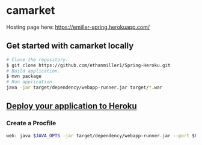 # camarket
Hosting page here: https://emiller-spring.herokuapp.com/

## Get started with camarket locally

``` bash
# Clone the repository.
$ git clone https://github.com/ethanmiller1/Spring-Heroku.git
# Build application.
$ mvn package
# Run application.
java -jar target/dependency/webapp-runner.jar target/*.war
```

## [Deploy your application to Heroku](https://devcenter.heroku.com/articles/java-webapp-runner)

### Create a Procfile

``` bash
web: java $JAVA_OPTS -jar target/dependency/webapp-runner.jar --port $PORT target/*.war
```